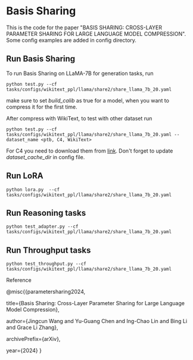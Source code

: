 # Basis Sharing
This is the code for the paper "BASIS SHARING: CROSS-LAYER PARAMETER SHARING
FOR LARGE LANGUAGE MODEL COMPRESSION". Some config examples are added in config directory.

## Run Basis Sharing
To run Basis Sharing on LLaMA-7B for generation tasks, run
```
python test.py --cf tasks/configs/wikitext_ppl/llama/share2/share_llama_7b_20.yaml
```
make sure to set *build_calib* as true for a model, when you want to compress it for the first time.

After compress with WikiText, to test with other dataset run
~~~
python test.py --cf tasks/configs/wikitext_ppl/llama/share2/share_llama_7b_20.yaml --dataset_name <ptb, C4, WikiText>
~~~
For C4 you need to download them from [link](https://drive.google.com/drive/folders/123Id1MkZVsKySGy_sMO4RgiJKrtPcvUp?usp=drive_link). Don't forget to update *dataset_cache_dir* in config file.

## Run LoRA
~~~
python lora.py  --cf tasks/configs/wikitext_ppl/llama/share2/share_llama_7b_20.yaml
~~~

## Run Reasoning tasks
~~~
python test_adapter.py --cf tasks/configs/wikitext_ppl/llama/share2/share_llama_7b_20.yaml
~~~

## Run Throughput tasks
~~~
python test_throughput.py --cf tasks/configs/wikitext_ppl/llama/share2/share_llama_7b_20.yaml
~~~
Reference

@misc{{parametersharing2024,

title={Basis Sharing: Cross-Layer Parameter Sharing for Large Language Model Compression},

author={Jingcun Wang and Yu-Guang Chen and Ing-Chao Lin and Bing Li and Grace Li Zhang},

archivePrefix={arXiv},

year={2024} 
}
